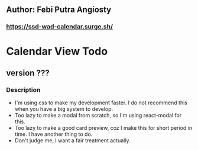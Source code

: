 ## Author: Febi Putra Angiosty
### https://ssd-wad-calendar.surge.sh/
# Calendar View Todo
## version ???

### Description
- I'm using css to make my development faster. I do not recommend this when you have a big system to develop.
- Too lazy to make a modal from scratch, so I'm using react-modal for this.
- Too lazy to make a good card preview, coz I make this for short period in time. I have another thing to do.
- Don't judge me, I want a fair treatment actually.
